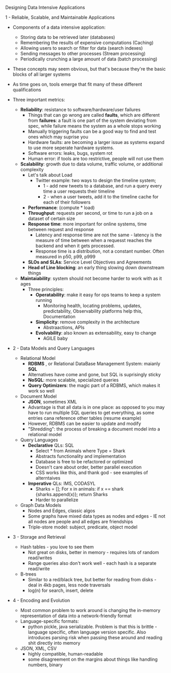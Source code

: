 Designing Data Intensive Applications

1 - Reliable, Scalable, and Maintainable Applications

- Components of a data intensive application:
  - Storing data to be retrieved later (databases)
  - Remembering the results of expensive computations (Caching)
  - Allowing users to search or filter for data (search indexes)
  - Sending messages to other processes (Stream processing)
  - Periodically crunching a large amount of data (batch processing)
- These concepts may seem obvious, but that's because they're the basic blocks of all larger systems
- As time goes on, tools emerge that fit many of these different qualifications
- Three important metrics:
  - **Reliability**: resistance to software/hardware/user failures
    - Things that can go wrong are called **faults**, which are different from **failures**: a fault is one part of the system deviating from spec, while failure means the system as a whole stops working
    - Manually triggering faults can be a good way to find and test ones which may suprise you
    - Hardware faults: are becoming a larger issue as systems expand to use more seperate hardware systems. 
    - Software errors: leaks, bugs, system rot
    - Human error: if tools are too restrictive, people will not use them
  - **Scalability**: growth due to data volume, traffic volume, or additional complexity
    - Let's talk about Load
      - Twitter example: two ways to design the timeline system; 
        - 1 - add new tweets to a database, and run a query every time a user requests their timeline
        - 2 - when a user tweets, add it to the timeline cache for each of their followers
    - **Performance**: (compute * load)
    - **Throughput**: requests per second, or time to run a job on a dataset of certain size
    - **Response time**: more important for online systems, time between request and response 
      - Latency and response time are not the same - latency is the measure of time between when a requesst reaches the backend and when it gets processed. 
      - Response time is a distribution, not a constant number. Often measured in p50, p99, p999
    - **SLOs and SLAs**: Service Level Objectives and Agreements
    - **Head of Line blocking**: an early thing slowing down downstream things
  - **Maintaiability**: system should not become harder to work with as it ages
    - Three principles:
      - **Operatability**: make it easy for ops teams to keep a system running
        - Monitoring health, locating problems, updates, predictability, Observability platforms help this, Documentation
      - **Simplicity**: remove complexity in the architecture
        - Abstraactions, APIs
      - **Evolvability**: also known as extensability, easy to change
        - AGILE baby
        
- 2 - Data Models and Query Languages

  - Relational Model
    - **RDBMS** , or Relational DataBase Management System: maianly **SQL** 
    - Alternatives have come and gone, but SQL is suprisingly sticky
    - **NoSQL**: more scalable, specialized queries
    - **Query Optimizers**: the magic part of a RDBMS, which makes it work so well 
  - Document Model
    - **JSON**, sometimes XML
    - Advantage is that all data is in one place: as opposed to you may have to run multiple SQL queries to get everything, as some entries cana reference other tables (resume example)
    - However, RDBMS can be easier to update and modify
    - "Shredding": the process of breaking a document model into a relational model
  - Query Languages
    - **Declarative** QLs: SQL
      - Select * from Animals where Type = Shark
      - Abstracts functionality and implementation 
      - Database is free to be refactored or optimized
      - Doesn't care about order, better parallel execution
      - CSS works like this, and thank god - see examples of alterntaives
    - **Imperative** QLs: IMS, CODASYL
      - Sharks = []; For x in animals: if x == shark {sharks.append(x)}; return Sharks
      - Harder to parallelize
  - Graph Data Models
    - Nodes and Edges, classic algos 
    - Some graphs have mixed data types as nodes and edges - IE not all nodes are people and all edges are friendships
    - Triple-store model: subject, predicate, object model
    
- 3 - Storage and Retrieval

  - Hash tables - you love to see them
    - Not great on disks, better in memory - requires lots of random read/writes
    - Range queries also don't work well - each hash is a separate read/write
  - B-trees
    - Similar to a red/black tree, but better for reading from disks - deal in 4kb pages, less node traversals	
    - log(n) for search, insert, delete


- 4 - Encoding and Evolution

  - Most common problem to work around is changing the in-memory representation of data into a network-friendly format
  - Language-specific formats: 
    - python pickle, java serializable. Problem is that this is brittle - language specific, often language version specific. Also introduces parsing risk when passing these around and reading shit directly into memory 
  - JSON, XML, CSV
    - highly compatible, human-readable
    - some disagreement on the margins about things like handling numbers, binary
    
   